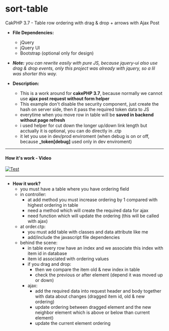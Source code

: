 # sort-table
CakPHP 3.7 - Table row ordering with drag &amp; drop + arrows with Ajax Post

* **File Dependencies:**
  * jQuery
  * jQuery UI
  * Bootstrap (optional only for design)
  
* ***Note:** you can rewrite easily with pure JS, because jquery-ui also use drag & drop events, only this project was already with jquery, so a lil was shorter this way.*

* **Description:**
   * This is a work around for **cakePHP 3.7**, because normally we cannot use **ajax post request without form helper**
   * This example don't disable the security component, just create the hash on server side, then it pass the required token data to JS
   * everytime when you move row in table will be **saved in backend without page refresh** 
   * i used helper for cut down the longer up/down link length but acctually it is optional, you can do directly in .ctp
   * it let you use in dev/prod enviroment (when debug is on or off, because **_token[debug]** used only in dev enviroment)
   
 ----------------------------------------------

#### How it's work - Video
[![Test](http://img.youtube.com/vi/56bToLILT7E/0.jpg)](http://www.youtube.com/watch?v=56bToLILT7E)

--------------------------------------------

* **How it work?**
   * you must have a table where you have ordering field
   * in controller:
      * at add method you must increase ordering by 1 compared with highest ordering in table
      * need a method which will create the required data for ajax
      * need function  which will update the ordering (this will be called with ajax)
   * at order.ctp:
      * you must add table with classes and data attribute like me
      * add/include the javascript file dependencies
   * behind the scene:
      * in table every row have an index and we associate this index with item id in database
      * item id associated with ordering values
      * if you drag and drop:
          * then we compare the item old & new index in table
          * check the previous or after element (depend it was moved up or down)
      * ajax:
          * add the required data into request header and body together with data about changes (dragged item id, old & new ordering)
          * update ordering between dragged element and the new neighbor element which is above or below than current element)
          * update the current element ordering
   
